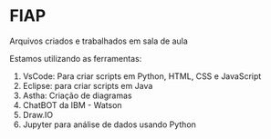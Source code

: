 # FIAP
Arquivos criados e trabalhados em sala de aula

Estamos utilizando as ferramentas:
1. VsCode: Para criar scripts em Python, HTML, CSS e JavaScript
2. Eclipse: para criar scripts em Java
3. Astha: Criação de diagramas
4. ChatBOT da IBM - Watson
5. Draw.IO
6. Jupyter para análise de dados usando Python

